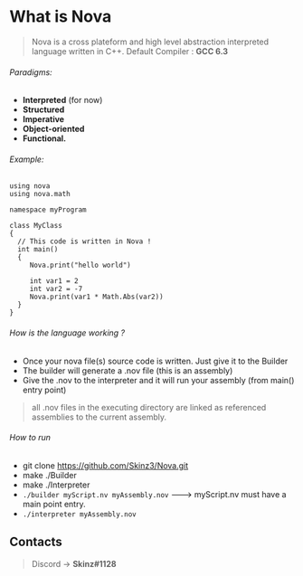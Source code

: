 
# What is Nova

> Nova is a cross plateform and high level abstraction interpreted language written in C++. 
> Default Compiler : **GCC 6.3** 
  
  ###### Paradigms:
  + **Interpreted** (for now)
  + **Structured**
  + **Imperative**
  + **Object-oriented**
  + **Functional.**

  ###### Example:

  ```
using nova
using nova.math

namespace myProgram

class MyClass
{
    // This code is written in Nova !
    int main()
    {
       Nova.print("hello world")

       int var1 = 2
       int var2 = -7
       Nova.print(var1 * Math.Abs(var2))
    }
}
 ```
 ###### How is the language working ?
 + Once your nova file(s) source code is written. Just give it to the Builder
 + The builder will generate a .nov file (this is an assembly)
 + Give the .nov to the interpreter and it will run your assembly (from main() entry point)
 > all .nov files in the executing directory are linked as referenced assemblies to the current assembly.

 ###### How to run
  + git clone https://github.com/Skinz3/Nova.git
  + make ./Builder
  + make ./Interpreter
  + ``` ./builder myScript.nv myAssembly.nov ```  ---> myScript.nv must have a main point entry.
  + ``` ./interpreter myAssembly.nov ```

## Contacts

  > Discord -> **Skinz#1128**
  
